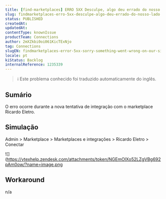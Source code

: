 ```yaml
---
title: [find-marketplaces] ERRO 5XX Desculpe, algo deu errado do nosso lado
slug: findmarketplaces-erro-5xx-desculpe-algo-deu-errado-do-nosso-lado
status: PUBLISHED
createdAt: 
updatedAt: 
contentType: knownIssue
productTeam: Connections
author: 2mXZkbi0oi061KicTExNjo
tag: Connections
slugEN: findmarketplaces-error-5xx-sorry-something-went-wrong-on-our-side
locale: pt
kiStatus: Backlog
internalReference: 1235339
---
```


>ℹ️ Este problema conhecido foi traduzido automaticamente do inglês.

## Sumário


O erro ocorre durante a nova tentativa de integração com o marketplace Ricardo Eletro.
## Simulação



Admin > Marketplace > Marketplaces e integrações > Ricardo Eletro > Conectar

 ![](https://vtexhelp.zendesk.com/attachments/token/NGEmOlXo52LZgVBg692pAm0ow/?name=image.png
## Workaround


n/a



